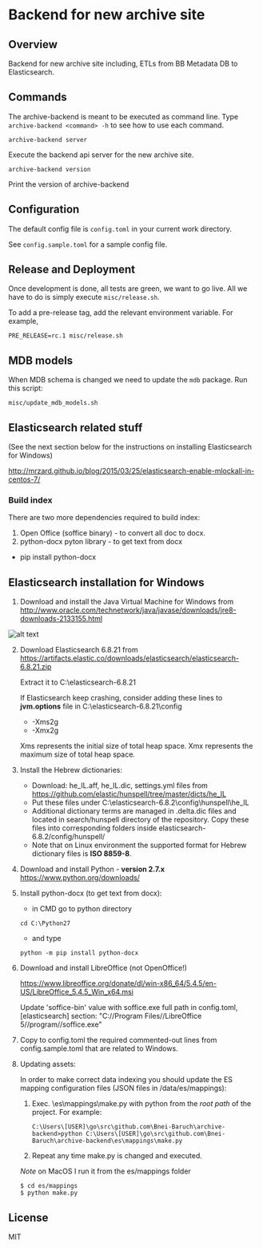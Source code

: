 # Backend for new archive site

## Overview

Backend for new archive site including, ETLs from BB Metadata DB to Elasticsearch.

## Commands
The archive-backend is meant to be executed as command line.
Type `archive-backend <command> -h` to see how to use each command.


```Shell
archive-backend server
```

Execute the backend api server for the new archive site.


```Shell
archive-backend version
```

Print the version of archive-backend


## Configuration

The default config file is `config.toml` in your current work directory.

See `config.sample.toml` for a sample config file.


## Release and Deployment

Once development is done, all tests are green, we want to go live.
All we have to do is simply execute `misc/release.sh`.

To add a pre-release tag, add the relevant environment variable. For example,

```Shell
PRE_RELEASE=rc.1 misc/release.sh
```


## MDB models

When MDB schema is changed we need to update the `mdb` package. Run this script:

```Shell
misc/update_mdb_models.sh
```

## Elasticsearch related stuff

(See the next section below for the instructions on installing Elasticsearch for Windows)

http://mrzard.github.io/blog/2015/03/25/elasticsearch-enable-mlockall-in-centos-7/
### Build index
There are two more dependencies required to build index:
1) Open Office (soffice binary) - to convert all doc to docx.
2) python-docx pyton library - to get text from docx
  - pip install python-docx

## Elasticsearch installation for Windows

1. Download and install the Java Virtual Machine for Windows from
http://www.oracle.com/technetwork/java/javase/downloads/jre8-downloads-2133155.html

![alt text](https://image.prntscr.com/image/PzmaOTOMQX2Bds_Dv_cXSA.png)

2. Download Elasticsearch 6.8.21 from
https://artifacts.elastic.co/downloads/elasticsearch/elasticsearch-6.8.21.zip

    Extract it to C:\elasticsearch-6.8.21

    If Elasticsearch keep crashing, consider adding these lines to **jvm.options** file in C:\elasticsearch-6.8.21\config

    * -Xms2g
    * -Xmx2g
        
    Xms represents the initial size of total heap space.
    Xmx represents the maximum size of total heap space.

3. Install the Hebrew dictionaries:

    * Download: he_IL.aff, he_IL.dic, settings.yml files from https://github.com/elastic/hunspell/tree/master/dicts/he_IL
    * Put these files under C:\elasticsearch-6.8.2\config\hunspell\he_IL
    * Additional dictionary terms are managed in .delta.dic files and located in search/hunspell directory of the repository. Copy these files into corresponding folders inside elasticsearch-6.8.2/config/hunspell/
    * Note that on Linux environment the supported format for Hebrew dictionary files is **ISO 8859-8**. 

4. Download and install Python - **version 2.7.x**
https://www.python.org/downloads/


5. Install python-docx (to get text from docx):

    * in CMD go to python directory

    ```Shell
    cd C:\Python27
    ```

    * and type

    ```Shell
    python -m pip install python-docx
    ```

6. Download and install LibreOffice (not OpenOffice!)

    https://www.libreoffice.org/donate/dl/win-x86_64/5.4.5/en-US/LibreOffice_5.4.5_Win_x64.msi

    Update 'soffice-bin' value with soffice.exe full path in config.toml, [elasticsearch] section:
    "C://Program Files//LibreOffice 5//program//soffice.exe"

7. Copy to config.toml the required commented-out lines from config.sample.toml that are related to Windows.

8. Updating assets:

    In order to make correct data indexing you should update the ES mapping configuration files (JSON files in /data/es/mappings):

    1. Exec. \es\mappings\make.py with python from the *root path* of the project. For example:
        ```Shell
        C:\Users\[USER]\go\src\github.com\Bnei-Baruch\archive-backend>python C:\Users\[USER]\go\src\github.com\Bnei-Baruch\archive-backend\es\mappings\make.py
        ```
    2. Repeat any time make.py is changed and executed.
   

   *Note* on MacOS I run it from the es/mappings folder
   ```shell
   $ cd es/mappings
   $ python make.py
   ```

## License

MIT
